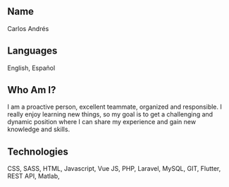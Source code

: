 ## Name

Carlos Andrés

## Languages

English, Español

## Who Am I?

I am a proactive person, excellent teammate, organized and responsible. I really enjoy
learning new things, so my goal is to get a challenging and dynamic position where I can
share my experience and gain new knowledge and skills.

## Technologies

CSS, SASS, HTML, Javascript, Vue JS, PHP, Laravel, MySQL, GIT, Flutter, REST API, Matlab,
